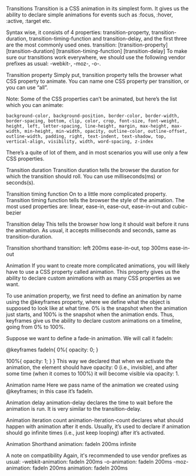 Transitions
Transition is a CSS animation in its simplest form. It gives us the ability to declare simple animations for events such as :focus, :hover, :active, :target etc.

Syntax wise, it consists of 4 properties: transition-property, transition-duration, transition-timing-function and transition-delay, and the first three are the most commonly used ones.
transition: [transition-property] [transition-duration] [transition-timing-function] [transition-delay]
To make sure our transitions work everywhere, we should use the following vendor prefixes as usual: -webkit-, -moz-, -o-.

Transition property
Simply put, transition property tells the browser what CSS property to animate. You can name one CSS property per transition, or you can use “all”.

Note: Some of the CSS properties can’t be animated, but here’s the list which you can animate:

    background-color, background-position, border-color, border-width, border-spacing, bottom, clip, color, crop, font-size, font-weight, height, left, letter-spacing, line-height, margin, max-height, max-width, min-height, min-width, opacity, outline-color, outline-offset, outline-width, padding, right, text-indent, text-shadow, top, vertical-align, visibility, width, word-spacing, z-index

There’s a quite of lot of them, and in most scenarios you will use only a few CSS properties.

Transition duration
Transition duration tells the browser the duration for which the transition should roll. You can use milliseconds(ms) or seconds(s).

Transition timing function
On to a little more complicated property. Transition timing function tells the browser the style of the animation. The most used properties are: linear, ease-in, ease-out, ease-in-out and cubic-bezier

Transition delay
This tells the browser how long it should wait before it runs the animation. As usual, it accepts milliseconds and seconds, same as transition-duration.

Transition shorthand
transition: left 200ms ease-in-out, top 300ms ease-in-out

Animation
If you want to create more complicated animations, you will likely have to use a CSS property called animation. This property gives us the ability to declare custom animations with as many CSS properties as we want.

To use animation property, we first need to define an animation by name using the @keyframes property, where we define what the object is supposed to look like at what time. 0% is the snapshot when the animation just starts, and 100% is the snapshot when the animation ends. Thus, keyframes give us the ability to declare custom animations on a timeline, going from 0% to 100%.

Suppose we want to define a fade-in animation. We will call it fadeIn:

@keyframes fadeIn{
0%{
opacity: 0;
}

100%{
opacity: 1;
}
}
This way we declared that when we activate the animation, the element should have opacity: 0 (i.e., invisible), and after some time (when it comes to 100%) it will become visible via opacity: 1.

Animation name
Here we pass name of the animation we created using @keyframes; in this case it’s fadeIn.

Animation delay
animation-delay declares the time to wait before the animation is run. It is very similar to the transition-delay.

Animation iteration count
animation-iteration-count declares what should happen with animation after it ends. Usually, it’s used to declare if animation should go infinite times (i.e., just keep looping) after it’s activated.

Animation Shorthand
animation: fadeIn 200ms infinite

A note on compatibility
Again, it's recommended to use vendor prefixes as usual:
-webkit-animation: fadeIn 200ms
-o-animation: fadeIn 200ms
-moz-animation: fadeIn 200ms
animation: fadeIn 200ms
